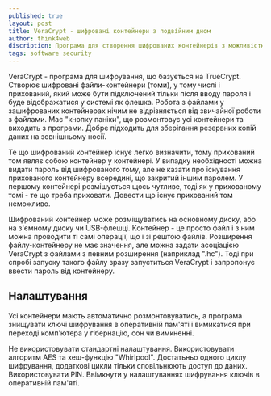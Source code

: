 ```yaml
---
published: true
layout: post
title: VeraCrypt - шифровані контейнери з подвійним дном 
author: think4web
discription: Програма для створення шифрованих контейнерів з можливістю приховання у них додаткових прихованих контейнерів та переконливого заперечення їх існування.
tags: software security
---
```


VeraCrypt - програма для шифрування, що базується на TrueCrypt. Створює шифровані файли-контейнери (томи), у тому числі і прихований, який може бути підключений тільки після вводу пароля і буде відображатися у системі як флешка. Робота з файлами у зашифрованих контейнерах нічим не відрізняється від звичайної роботи з файлами. Має "кнопку паніки", що розмонтовує усі контейнери та виходить з програми. Добре підходить для зберігання резервних копій даних на зовнішньому носії.

Те що шифрований контейнер існує легко визначити, тому прихований том являє собою контейнер у контейнері. У випадку необхідності можна видати пароль від шифрованого тому, але не казати про існування прихованого контейнеру всередині, що закритий іншим паролем. У першому контейнері розмішується щось чутливе, тоді як у прихованому томі - те що треба приховати. Довести що існує прихований том неможливо.

Шифрований контейнер може розміщуватись на основному диску, або на з'ємному диску чи USB-флешці. Контейнер - це просто файл і з ним можна проводити ті самі операції, що і зі рештою файлів. Розширення файлу-контейнеру не має значення, але можна задати асоціацією VeraCrypt з файлами з певним розширення (наприклад ".hc"). Тоді при спробі запуску такого файлу зразу запуститься VeraCrypt і запропонує ввести пароль від контейнеру.

## Налаштування 

Усі контейнери мають автоматично розмонтовуватись, а програма знищувати ключі шифрування в оперативній пам'яті і вимикатися при переході комп'ютера у гібернацію, сон чи вимкненні.

Не використовувати стандартні налаштування. Використовувати алгоритм AES та хеш-функцію "Whirlpool". Достатьньо одного циклу шифрування, додаткові цикли тільки сповільнюють доступ до даних. Використовувати PIN. Ввімкнути у налаштуваннях шифрування ключів в оперативній пам'яті.
